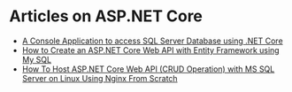# Articles on ASP.NET Core
* [A Console Application to access SQL Server Database using .NET Core](https://github.com/mahedee/Articles/blob/master/dot-net-core/a-console-application-to-access-SQL-Server-Database-using-dot-net-Core.md)
* [How to Create an ASP.NET Core Web API with Entity Framework using My SQL](https://github.com/mahedee/Articles/blob/master/dot-net-core/HowToCreateWebAPIinASP.NETCOrewitMySQL.md)
* [How To Host ASP.NET Core Web API (CRUD Operation) with MS SQL Server on Linux Using Nginx From Scratch ](https://github.com/mahedee/Articles/blob/master/dot-net-core/HowToHostASP.NETCoreWebAPIwithMSSQLServerOnLinuxWithNginxFromScratch.md)
